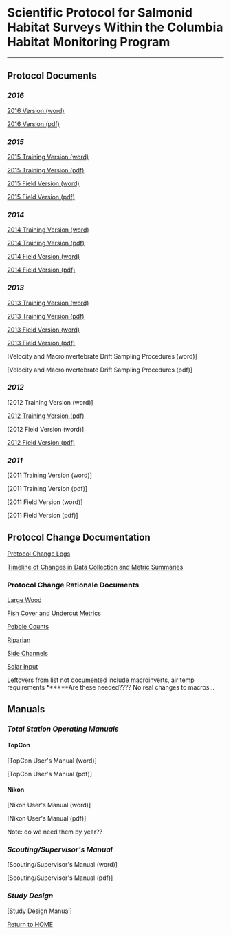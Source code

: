# Scientific Protocol for Salmonid Habitat Surveys Within the Columbia Habitat Monitoring Program
----------

## Protocol Documents

### *2016*
[2016 Version (word)](https://www.dropbox.com/s/08eslyqu5zhej5o/2016_CHaMP_Protocol_201605015.docx?dl=0)

[2016 Version (pdf)](https://www.dropbox.com/s/3cfxwv2vqurrjcc/2016_CHaMP_Protocol_201605015.pdf?dl=0)

### *2015*
[2015 Training Version (word)](https://www.dropbox.com/s/6b0ldfa20ojy628/2015_CHaMProtocol_TrainingVersion1.1_20150515.docx?dl=0)

[2015 Training Version (pdf)](https://www.dropbox.com/s/vf8a0kdtpz0fdd0/2015_CHaMProtocol_TrainingVersion1.1_20150515.pdf?dl=0)

[2015 Field Version (word)](https://www.dropbox.com/s/pyx69gb2qey2fcr/2015_CHaMProtocol_FieldVersion_20150615.docx?dl=0)

[2015 Field Version (pdf)](https://www.dropbox.com/s/4apo4wt7bugt3se/2015_CHaMProtocol_FieldVersion_20150615.pdf?dl=0)

### *2014*
[2014 Training Version (word)](https://www.dropbox.com/s/bxh1dujka1brnw4/2014_CHaMProtocol_TrainingVersion_20140519.docx?dl=0)

[2014 Training Version (pdf)](https://www.dropbox.com/s/yjzd55s5t94o3ed/2014_CHaMProtocol_TrainingVersion_20140519.pdf?dl=0)

[2014 Field Version (word)](https://www.dropbox.com/s/5jecczz5j8yd4hv/2014_CHaMProtocol_Field_version_20140615.docx?dl=0)

[2014 Field Version (pdf)](https://www.dropbox.com/s/catr600kaysy4pn/2014_CHaMProtocol_Field_version_20140615.pdf?dl=0)

### *2013*
[2013 Training Version (word)](https://www.dropbox.com/s/piq0jtz5a7gqte7/CHaMProtocol_2013TrainingVersion20130522.docx?dl=0)

[2013 Training Version (pdf)](https://www.dropbox.com/s/v17j8m99e04pb4w/CHaMProtocol_2013TrainingVersion20130522.pdf?dl=0)

[2013 Field Version (word)](https://www.dropbox.com/s/nal27xu589m2inz/CHaMPProtocol_2013FieldVersion_20130619.docx?dl=0)

[2013 Field Version (pdf)](https://www.dropbox.com/s/rj2vhzxm72bgska/CHaMPProtocol_2013FieldVersion_20130619.pdf?dl=0)

[Velocity and Macroinvertebrate Drift Sampling Procedures (word)]

[Velocity and Macroinvertebrate Drift Sampling Procedures (pdf)]

### *2012*
[2012 Training Version (word)]

[2012 Training Version (pdf)](https://www.dropbox.com/s/9orho8q5jnd5ybx/CHaMP_Protocol_2012_Training_Version_06182020.pdf?dl=0)

[2012 Field Version (word)]

[2012 Field Version (pdf)](https://www.dropbox.com/s/3e10b8lhptwscpx/CHaMP_Protocol_2012_Field_Version_06182020.pdf?dl=0)

### *2011*
[2011 Training Version (word)]

[2011 Training Version (pdf)]

[2011 Field Version (word)]

[2011 Field Version (pdf)]

## Protocol Change Documentation
[Protocol Change Logs](ProtocolChanges.md)

[Timeline of Changes in Data Collection and Metric Summaries](https://www.dropbox.com/s/rgagji3952grack/CHaMP%20timeline%20of%20changes%20in%20data%20collection%20and%20summary_20150410_11292016.xlsx?dl=0)

### Protocol Change Rationale Documents

[Large Wood](https://www.dropbox.com/s/kag122j5ffr1zf8/CHaMP_LWProtocolChanges.docx?dl=0)

[Fish Cover and Undercut Metrics](https://www.dropbox.com/s/wlbc82v7j5m741i/CHaMP_Fish%20Cover%20%26%20Undercut%20Metric%20Changes.docx?dl=0)

[Pebble Counts](https://www.dropbox.com/s/7jouopjysl1la8f/CHaMP_PebbleCountProtocolChanges.docx?dl=0)

[Riparian](https://www.dropbox.com/s/bn22888etr4qxnv/CHaMP_RiparianProtocolChanges.docx?dl=0)

[Side Channels](https://www.dropbox.com/s/6iigxk0137g3nuo/CHaMP_SideChannelMetricChanges.docx?dl=0)

[Solar Input](https://www.dropbox.com/s/qj5nneeu1z95ug6/CHaMP_SolarInputProtocolChanges.docx?dl=0)

Leftovers from list not documented include macroinverts, air temp requirements ******Are these needed???? No real changes to macros...

## Manuals

### *Total Station Operating Manuals*

#### TopCon
[TopCon User's Manual (word)]

[TopCon User's Manual (pdf)]

#### Nikon
[Nikon User's Manual (word)]

[Nikon User's Manual (pdf)]

Note: do we need them by year??

### *Scouting/Supervisor's Manual*
[Scouting/Supervisor's Manual (word)]

[Scouting/Supervisor's Manual (pdf)]

### *Study Design*
[Study Design Manual]


[Return to HOME](README.md)
